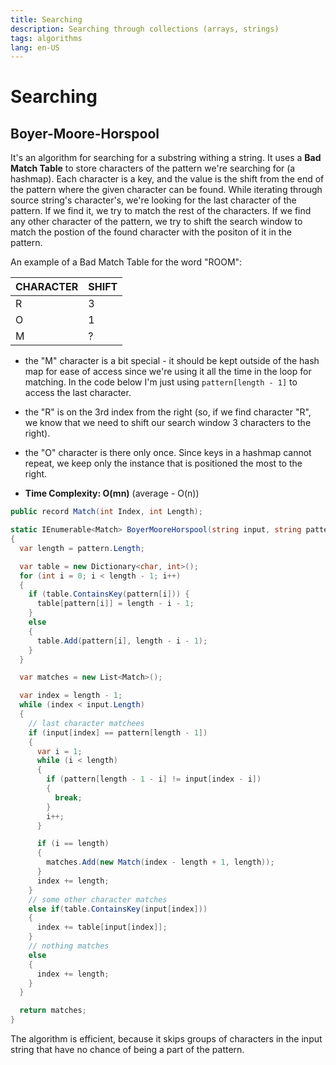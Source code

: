 ```yaml
---
title: Searching
description: Searching through collections (arrays, strings)
tags: algorithms
lang: en-US
---
```


# Searching

## Boyer-Moore-Horspool

It's an algorithm for searching for a substring withing a string. It uses a
**Bad Match Table** to store characters of the pattern we're searching for (a
hashmap). Each character is a key, and the value is the shift from the end of
the pattern where the given character can be found. While iterating through
source string's character's, we're looking for the last character of the
pattern. If we find it, we try to match the rest of the characters. If we find
any other character of the pattern, we try to shift the search window to match
the postion of the found character with the positon of it in the pattern.

An example of a Bad Match Table for the word "ROOM":

|CHARACTER|SHIFT|
|-|-|
|R|3|
|O|1|
|M|?|

- the "M" character is a bit special - it should be kept outside of the hash map
for ease of access since we're using it all the time in the loop for matching.
In the code below I'm just using `pattern[length - 1]` to access the last
character.
- the "R" is on the 3rd index from the right (so, if we find character "R", we
know that we need to shift our search window 3 characters to the right).
- the "O" character is there only once. Since keys in a hashmap cannot repeat,
  we keep only the instance that is positioned the most to the right.

- **Time Complexity: O(mn)** (average - O(n))


```csharp
public record Match(int Index, int Length);

static IEnumerable<Match> BoyerMooreHorspool(string input, string pattern) 
{
  var length = pattern.Length;

  var table = new Dictionary<char, int>();
  for (int i = 0; i < length - 1; i++)
  {
    if (table.ContainsKey(pattern[i])) {
      table[pattern[i]] = length - i - 1;
    }
    else
    {
      table.Add(pattern[i], length - i - 1);
    }
  }

  var matches = new List<Match>();

  var index = length - 1;
  while (index < input.Length)
  {
    // last character matchees
    if (input[index] == pattern[length - 1])
    {
      var i = 1;
      while (i < length)
      {
        if (pattern[length - 1 - i] != input[index - i])
        {
          break;
        }
        i++;
      }

      if (i == length)
      {
        matches.Add(new Match(index - length + 1, length));
      }
      index += length;
    }
    // some other character matches
    else if(table.ContainsKey(input[index]))
    {
      index += table[input[index]];
    }
    // nothing matches
    else
    {
      index += length;
    }
  }

  return matches;
}
```

The algorithm is efficient, because it skips groups of characters in the input
string that have no chance of being a part of the pattern.